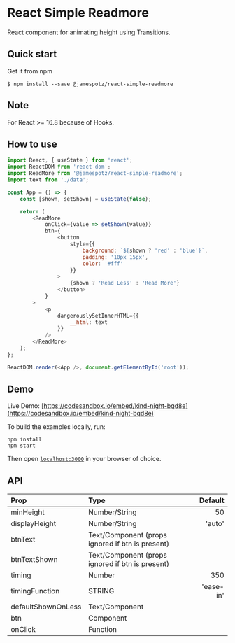 # React Simple Readmore

React component for animating height using Transitions.

## Quick start

Get it from npm

```
$ npm install --save @jamespotz/react-simple-readmore
```

## Note

For React >= 16.8 because of Hooks.

## How to use

```js
import React, { useState } from 'react';
import ReactDOM from 'react-dom';
import ReadMore from '@jamespotz/react-simple-readmore';
import text from './data';

const App = () => {
	const [shown, setShown] = useState(false);

	return (
		<ReadMore
			onClick={value => setShown(value)}
			btn={
				<button
					style={{
						background: `${shown ? 'red' : 'blue'}`,
						padding: '10px 15px',
						color: '#fff'
					}}
				>
					{shown ? 'Read Less' : 'Read More'}
				</button>
			}
		>
			<p
				dangerouslySetInnerHTML={{
					__html: text
				}}
			/>
		</ReadMore>
	);
};

ReactDOM.render(<App />, document.getElementById('root'));
```

## Demo

Live Demo: [https://codesandbox.io/embed/kind-night-bqd8e](https://codesandbox.io/embed/kind-night-bqd8e)

To build the examples locally, run:

```
npm install
npm start
```

Then open [`localhost:3000`](http://localhost:3000) in your browser of choice.

## API

| Prop               | Type                                             |   Default |
| :----------------- | :----------------------------------------------- | --------: |
| minHeight          | Number/String                                    |        50 |
| displayHeight      | Number/String                                    |    'auto' |
| btnText            | Text/Component (props ignored if btn is present) |           |
| btnTextShown       | Text/Component (props ignored if btn is present) |           |
| timing             | Number                                           |       350 |
| timingFunction     | STRING                                           | 'ease-in' |
| defaultShownOnLess | Text/Component                                   |           |
| btn                | Component                                        |           |
| onClick            | Function                                         |           |
